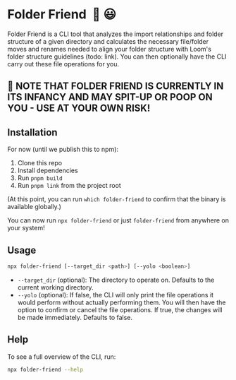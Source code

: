 # Folder Friend&nbsp;&nbsp;📁&nbsp;😃

Folder Friend is a CLI tool that analyzes the import relationships and folder structure of a given directory and calculates the necessary file/folder moves and renames needed to align your folder structure with Loom's folder structure guidelines (todo: link). You can then optionally have the CLI carry out these file operations for you.

## 👶 NOTE THAT FOLDER FRIEND IS CURRENTLY IN ITS INFANCY AND MAY SPIT-UP OR POOP ON YOU - USE AT YOUR OWN RISK!

## Installation

For now (until we publish this to npm):

1. Clone this repo
2. Install dependencies
3. Run `pnpm build`
4. Run `pnpm link` from the project root

(At this point, you can run `which folder-friend` to confirm that the binary is available globally.)

You can now run `npx folder-friend` or just `folder-friend` from anywhere on your system!

<!--
After we publish to npm, we can delete the above steps and uncomment the ones below:

You can either run via npx (no installation required):

```sh
npx folder-friend [<args>]
```

or install globally:

```sh
pnpm install -g folder-friend
```

(or npm or yarn)
 -->

## Usage

```sh
npx folder-friend [--target_dir <path>] [--yolo <boolean>]
```

- `--target_dir` (optional): The directory to operate on. Defaults to the current working directory.
- `--yolo` (optional): If false, the CLI will only print the file operations it would perform without actually performing them. You will then have the option to confirm or cancel the file operations. If true, the changes will be made immediately. Defaults to false.

## Help

To see a full overview of the CLI, run:

```sh
npx folder-friend --help
```
